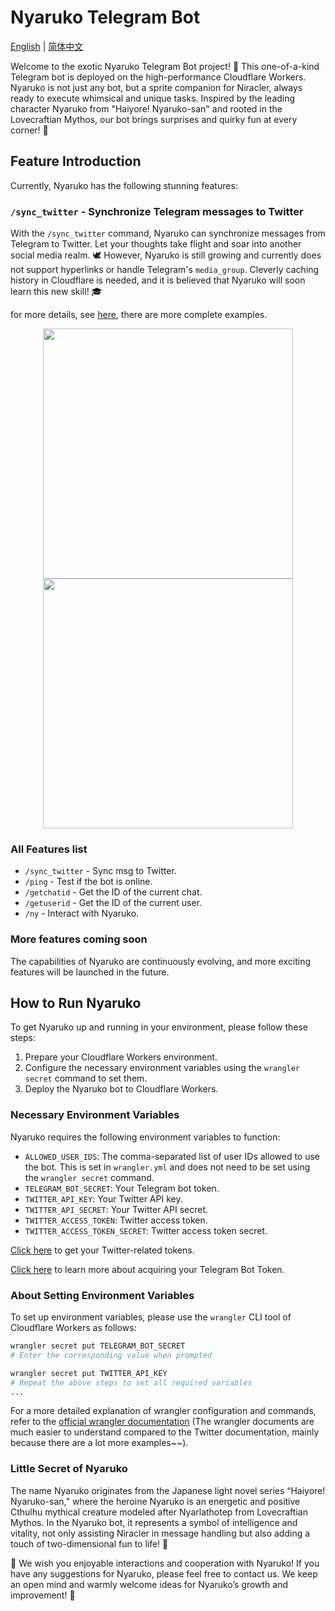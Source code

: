 # Nyaruko Telegram Bot

[English](README.md) | [简体中文](README.cn.md)

Welcome to the exotic Nyaruko Telegram Bot project! 🌟 This one-of-a-kind Telegram bot is deployed on the high-performance Cloudflare Workers. Nyaruko is not just any bot, but a sprite companion for Niracler, always ready to execute whimsical and unique tasks. Inspired by the leading character Nyaruko from "Haiyore! Nyaruko-san" and rooted in the Lovecraftian Mythos, our bot brings surprises and quirky fun at every corner! 👾

## Feature Introduction

Currently, Nyaruko has the following stunning features:

### `/sync_twitter` - Synchronize Telegram messages to Twitter

With the `/sync_twitter` command, Nyaruko can synchronize messages from Telegram to Twitter. Let your thoughts take flight and soar into another social media realm. 🕊️ However, Nyaruko is still growing and currently does not support hyperlinks or handle Telegram's `media_group`. Cleverly caching history in Cloudflare is needed, and it is believed that Nyaruko will soon learn this new skill! 🎓

for more details, see [here](https://github.com/niracler/nyaruko-telegram-bot/pull/2), there are more complete examples.

<div align=center>
  <img width="400" src="doc/image2.png">
  <img width="400" src="doc/image1.png">
</div>

### All Features list

- `/sync_twitter` - Sync msg to Twitter.
- `/ping` - Test if the bot is online.
- `/getchatid` - Get the ID of the current chat.
- `/getuserid` - Get the ID of the current user.
- `/ny` - Interact with Nyaruko.

### More features coming soon

The capabilities of Nyaruko are continuously evolving, and more exciting features will be launched in the future.

## How to Run Nyaruko

To get Nyaruko up and running in your environment, please follow these steps:

1. Prepare your Cloudflare Workers environment.
2. Configure the necessary environment variables using the `wrangler secret` command to set them.
3. Deploy the Nyaruko bot to Cloudflare Workers.

### Necessary Environment Variables

Nyaruko requires the following environment variables to function:

- `ALLOWED_USER_IDS`: The comma-separated list of user IDs allowed to use the bot. This is set in `wrangler.yml` and does not need to be set using the `wrangler secret` command.
- `TELEGRAM_BOT_SECRET`: Your Telegram bot token.
- `TWITTER_API_KEY`: Your Twitter API key.
- `TWITTER_API_SECRET`: Your Twitter API secret.
- `TWITTER_ACCESS_TOKEN`: Twitter access token.
- `TWITTER_ACCESS_TOKEN_SECRET`: Twitter access token secret.

[Click here](https://developer.twitter.com/en/portal/dashboard) to get your Twitter-related tokens.

[Click here](https://core.telegram.org/bots#6-botfather) to learn more about acquiring your Telegram Bot Token.

### About Setting Environment Variables

To set up environment variables, please use the `wrangler` CLI tool of Cloudflare Workers as follows:

```bash
wrangler secret put TELEGRAM_BOT_SECRET
# Enter the corresponding value when prompted

wrangler secret put TWITTER_API_KEY
# Repeat the above steps to set all required variables
...
```

For a more detailed explanation of wrangler configuration and commands, refer to the [official wrangler documentation](https://developers.cloudflare.com/workers/wrangler/commands/) (The wrangler documents are much easier to understand compared to the Twitter documentation, mainly because there are a lot more examples~~).

### Little Secret of Nyaruko

The name Nyaruko originates from the Japanese light novel series “Haiyore! Nyaruko-san,” where the heroine Nyaruko is an energetic and positive Cthulhu mythical creature modeled after Nyarlathotep from Lovecraftian Mythos. In the Nyaruko bot, it represents a symbol of intelligence and vitality, not only assisting Niracler in message handling but also adding a touch of two-dimensional fun to life! 🌈

🎉 We wish you enjoyable interactions and cooperation with Nyaruko! If you have any suggestions for Nyaruko, please feel free to contact us. We keep an open mind and warmly welcome ideas for Nyaruko’s growth and improvement! 💌
